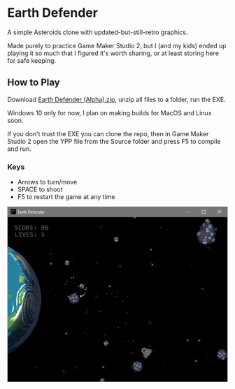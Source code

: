 # Earth Defender

A simple Asteroids clone with updated-but-still-retro graphics.

Made purely to practice Game Maker Studio 2, but I (and my kids) ended up playing it so much that I figured it's worth sharing, or at least storing here for safe keeping.

## How to Play

Download [Earth Defender (Alpha).zip](https://github.com/obsoletenerd/earth-defender/blob/master/Earth%20Defender%20(Alpha).zip), unzip all files to a folder, run the EXE.

Windows 10 only for now, I plan on making builds for MacOS and Linux soon.

If you don't trust the EXE you can clone the repo, then in Game Maker Studio 2 open the YPP file from the Source folder and press F5 to compile and run.

### Keys

* Arrows to turn/move
* SPACE to shoot
* F5 to restart the game at any time

![Earth Defender Screenshot](https://github.com/obsoletenerd/earth-defender/blob/master/Earth%20Defender%20Screenshot.png)

